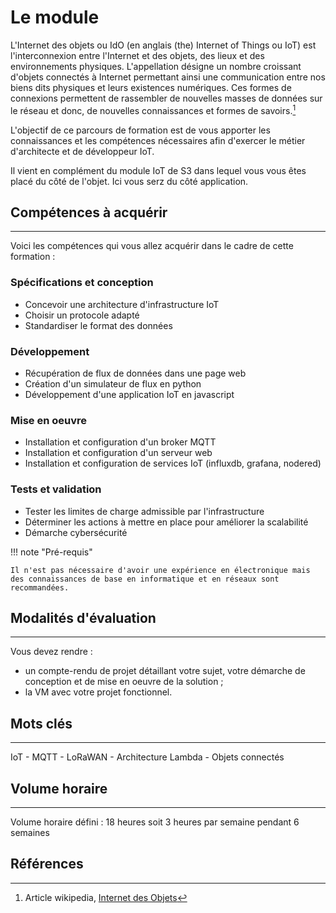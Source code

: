 # Le module

L'Internet des objets ou IdO (en anglais (the) Internet of Things ou IoT) est l'interconnexion entre l'Internet et des objets, des lieux et des environnements physiques. L'appellation désigne un nombre croissant d'objets connectés à Internet permettant ainsi une communication entre nos biens dits physiques et leurs existences numériques. Ces formes de connexions permettent de rassembler de nouvelles masses de données sur le réseau et donc, de nouvelles connaissances et formes de savoirs.[^1]

L'objectif de ce parcours de formation est de vous apporter les connaissances et les compétences nécessaires afin d'exercer le métier d'architecte et de développeur IoT.

Il vient en complément du module IoT de S3 dans lequel vous vous êtes placé du côté de l'objet. Ici vous serz du côté application.

## Compétences à acquérir
---
Voici les compétences qui vous allez acquérir dans le cadre de cette formation :

### Spécifications et conception
* Concevoir une architecture d'infrastructure IoT
* Choisir un protocole adapté
* Standardiser le format des données

### Développement
* Récupération de flux de données dans une page web
* Création d'un simulateur de flux en python
* Développement d'une application IoT en javascript

### Mise en oeuvre
* Installation et configuration d'un broker MQTT
* Installation et configuration d'un serveur web
* Installation et configuration de services IoT (influxdb, grafana, nodered)

### Tests et validation
* Tester les limites de charge admissible par l'infrastructure
* Déterminer les actions à mettre en place pour améliorer la scalabilité
* Démarche cybersécurité

!!! note "Pré-requis"

    Il n'est pas nécessaire d'avoir une expérience en électronique mais des connaissances de base en informatique et en réseaux sont recommandées.

## Modalités d'évaluation
---
Vous devez rendre :
- un compte-rendu de projet détaillant votre sujet, votre démarche de conception et de mise en oeuvre de la solution ;
- la VM avec votre projet fonctionnel.

## Mots clés
---
IoT - MQTT - LoRaWAN - Architecture Lambda - Objets connectés

## Volume horaire
---
Volume horaire défini : 18 heures soit 3 heures par semaine pendant 6 semaines

## Références
[^1]: Article wikipedia, [Internet des Objets](https://fr.wikipedia.org/wiki/Internet_des_objets)
[^2]: [Internet des objets connectés](https://www.dunod.com/sciences-techniques/internet-objets-connectes-cours-exercices-et-cas-pratiques), Cours, exercices et cas pratiques, Thierry Alhalel, Adrien van den Bossche, Remi Boulle
